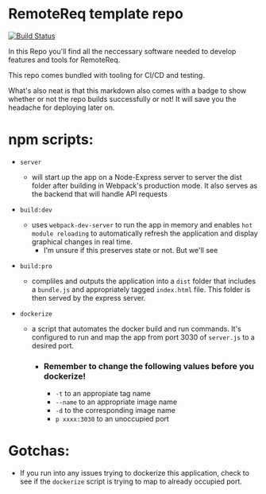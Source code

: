 # RemoteReq template repo    
[![Build Status](https://travis-ci.org/RemoteReq/Template.svg?branch=master)](https://travis-ci.org/RemoteReq/Template)

In this Repo you'll find all the neccessary software needed to develop features and tools for RemoteReq. 

This repo comes bundled with tooling for CI/CD and testing. 

What's also neat is that this markdown also comes with a badge to show whether or not the repo builds successfully or not! It will save you the headache for deploying later on.

# npm scripts:

- `server` 
  - will start up the app on a Node-Express server to server the dist folder after building in Webpack's production mode. It also serves as the backend that will handle API requests

- `build:dev`
  - uses `webpack-dev-server` to run the app in memory and enables `hot module reloading` to automatically refresh the application and display graphical changes in real time. 
    - I'm unsure if this preserves state or not. But we'll see

- `build:pro`
  - compliles and outputs the application into a `dist` folder that includes a `bundle.js` and appropriately tagged `index.html` file. This folder is then served by the express server.

- `dockerize`
  - a script that automates the docker build and run commands. It's configured to run and map the app from port 3030 of `server.js` to a desired port.

    - ### Remember to change the following values before you dockerize!
      - `-t` to an appropiate tag name
      - `--name` to an appropriate image name
      - `-d` to the corresponding image name
      - `p xxxx:3030` to an unoccupied port

# Gotchas:

  - If you run into any issues trying to dockerize this application, check to see if the `dockerize` script is trying to map to already occupied port.